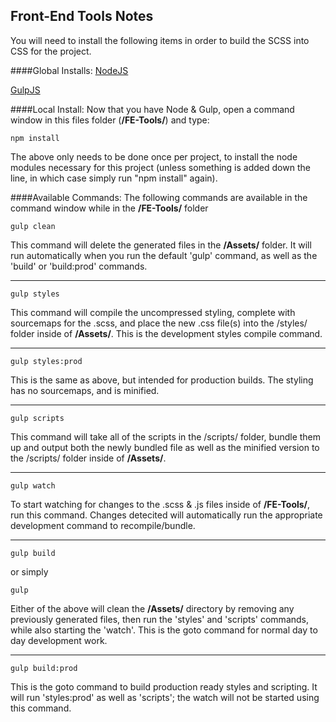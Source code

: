 
## Front-End Tools Notes

You will need to install the following items in order to build the SCSS into CSS for the project.

####Global Installs:
[NodeJS](https://nodejs.org/en/)

[GulpJS](http://gulpjs.com/)

####Local Install:
Now that you have Node & Gulp, open a command window in this files folder (**/FE-Tools/**) and type:
```
npm install
```
The above only needs to be done once per project, to install the node modules necessary for this project (unless something is added down the line, in which case simply run "npm install" again).

####Available Commands:
The following commands are available in the command window while in the **/FE-Tools/** folder



```
gulp clean
```
This command will delete the generated files in the **/Assets/** folder.  It will run automatically when you run the default 'gulp' command, as well as the 'build' or 'build:prod' commands.

---

```
gulp styles
```
This command will compile the uncompressed styling, complete with sourcemaps for the .scss, and place the new .css file(s) into the /styles/ folder inside of **/Assets/**.  This is the development styles compile command.

---

```
gulp styles:prod
```
This is the same as above, but intended for production builds.  The styling has no sourcemaps, and is minified.

---

```
gulp scripts
```
This command will take all of the scripts in the /scripts/ folder, bundle them up and output both the newly bundled file as well as the minified version to the /scripts/ folder inside of **/Assets/**.

---

```
gulp watch
````
To start watching for changes to the .scss & .js files inside of **/FE-Tools/**, run this command.  Changes detecited will automatically run the appropriate development command to recompile/bundle.

---

```
gulp build
```
or simply
```
gulp
```
Either of the above will clean the **/Assets/** directory by removing any previously generated files, then run the 'styles' and 'scripts' commands, while also starting the 'watch'.  This is the goto command for normal day to day development work.

---

```
gulp build:prod
```
This is the goto command to build production ready styles and scripting.  It will run 'styles:prod' as well as 'scripts'; the watch will not be started using this command.
